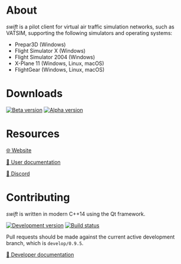 About
=====

_swift_ is a pilot client for virtual air traffic simulation networks,
such as VATSIM, supporting the following simulators and operating systems:

- Prepar3D (Windows)
- Flight Simulator X (Windows)
- Flight Simulator 2004 (Windows)
- X-Plane 11 (Windows, Linux, macOS)
- FlightGear (Windows, Linux, macOS)

Downloads
=========

[![Beta version](https://img.shields.io/endpoint?url=https%3A%2F%2Frunkit.io%2Foktal3700%2Flatest-swift%2Fbranches%2Fmaster)][1]
[![Alpha version](https://img.shields.io/endpoint?url=https%3A%2F%2Frunkit.io%2Foktal3700%2Flatest-swift%2Fbranches%2Fmaster%2F%3Fprerelease%3Dtrue)][2]

[1]: https://github.com/swift-project/pilotclient/releases/latest
[2]: https://github.com/swift-project/pilotclient/releases

Resources
=========

[:globe_with_meridians: Website](https://swift-project.org/)

[:blue_book: User documentation](https://docs.swift-project.org/)

[:wave: Discord](https://discord.gg/R7Atd9A)

Contributing
============

_swift_ is written in modern C++14 using the Qt framework.

[![Development version](https://img.shields.io/badge/version-0.9.5-blue)](.)
[![Build status](https://img.shields.io/github/workflow/status/swift-project/pilotclient/Build%20swift/develop/0.9.5)][3]

[3]: https://github.com/swift-project/pilotclient/actions

Pull requests should be made against the current active development branch,
which is `develop/0.9.5`.

[:blue_book: Developer documentation](https://docs.swift-project.org/dev/)
